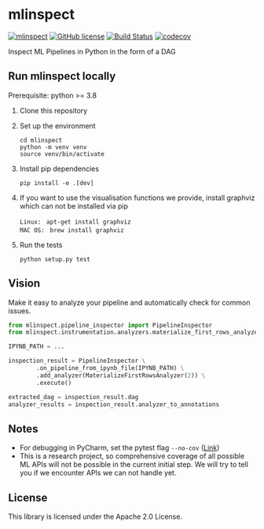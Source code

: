 mlinspect
================================

[![mlinspect](https://img.shields.io/badge/🔎-mlinspect-green)](https://github.com/stefan-grafberger/MLInspect)
[![GitHub license](https://img.shields.io/badge/License-Apache%202.0-yellowgreen.svg)](https://github.com/stefan-grafberger/MLInspect/blob/master/LICENSE)
[![Build Status](https://travis-ci.com/stefan-grafberger/mlinspect.svg?token=x1zHsibRoiV8cZwxNVsj&branch=master)](https://travis-ci.com/stefan-grafberger/MLInspect)
[![codecov](https://codecov.io/gh/stefan-grafberger/MLInspect/branch/master/graph/badge.svg?token=KTMNPBV1ZZ)](https://codecov.io/gh/stefan-grafberger/MLInspect)

Inspect ML Pipelines in Python in the form of a DAG

## Run mlinspect locally

Prerequisite: python >=  3.8

1. Clone this repository
2. Set up the environment

	`cd mlinspect` <br>
	`python -m venv venv` <br>
	`source venv/bin/activate` <br>
	
3. Install pip dependencies 

    `pip install -e .[dev]` <br>
    
4. If you want to use the visualisation functions we provide, install graphviz which can not be installed via pip

    `Linux: ` `apt-get install graphviz` <br>
    `MAC OS: ` `brew install graphviz` <br>

5. Run the tests

    `python setup.py test` <br>
    
## Vision
Make it easy to analyze your pipeline and automatically check for common issues.
```python
from mlinspect.pipeline_inspector import PipelineInspector
from mlinspect.instrumentation.analyzers.materialize_first_rows_analyzer import MaterializeFirstRowsAnalyzer

IPYNB_PATH = ...

inspection_result = PipelineInspector \
        .on_pipeline_from_ipynb_file(IPYNB_PATH) \
        .add_analyzer(MaterializeFirstRowsAnalyzer(2)) \
        .execute()

extracted_dag = inspection_result.dag
analyzer_results = inspection_result.analyzer_to_annotations
```
    
## Notes
* For debugging in PyCharm, set the pytest flag `--no-cov` ([Link](https://stackoverflow.com/questions/34870962/how-to-debug-py-test-in-pycharm-when-coverage-is-enabled))
* This is a research project, so comprehensive coverage of all possible ML APIs will not be possible in the current initial step. We will try to tell you if we encounter APIs we can not handle yet.

## License
This library is licensed under the Apache 2.0 License.
